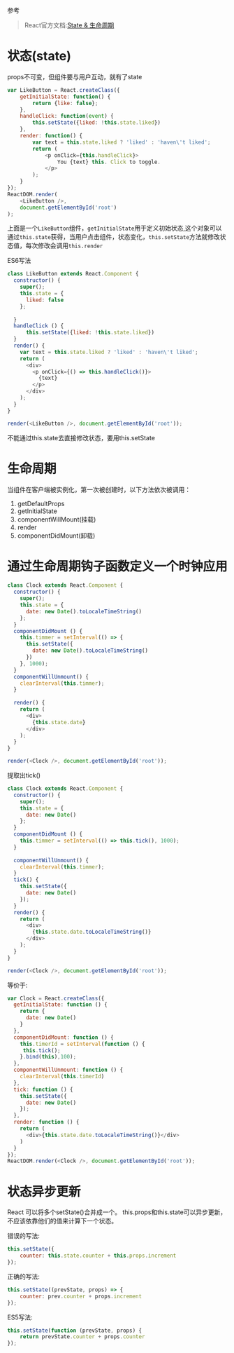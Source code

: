 参考
> React官方文档:[State & 生命周期](https://doc.react-china.org/docs/state-and-lifecycle.html)
# 状态(state)
props不可变，但组件要与用户互动，就有了state
```javascript
var LikeButton = React.createClass({
    getInitialState: function() {
        return {like: false};
    },
    handleClick: function(event) {
        this.setState({liked: !this.state.liked})
    },
    render: function() {
        var text = this.state.liked ? 'liked' : 'haven\'t liked';
        return (
            <p onClick={this.handleClick}>
                You {text} this. Click to toggle.
            </p>
        );
    }
});
ReactDOM.render(
    <LikeButton />,
    document.getElementById('root')
);
```
上面是一个`LikeButton`组件，`getInitialState`用于定义初始状态,这个对象可以通过`this.state`获得，当用户点击组件，状态变化，`this.setState`方法就修改状态值，每次修改会调用`this.render`

ES6写法
```javascript
class LikeButton extends React.Component {
  constructor() {
    super();
    this.state = {
      liked: false
    };
    
  }
  handleClick () {
      this.setState({liked: !this.state.liked})
  }
  render() {
    var text = this.state.liked ? 'liked' : 'haven\'t liked';
    return (
      <div>
        <p onClick={() => this.handleClick()}>
          {text}
        </p>
      </div>
    );
  }
}

render(<LikeButton />, document.getElementById('root'));
```
不能通过this.state去直接修改状态，要用this.setState

# 生命周期
当组件在客户端被实例化，第一次被创建时，以下方法依次被调用：
1. getDefaultProps
2. getInitialState
3. componentWillMount(挂载)
4. render
5. componentDidMount(卸载)

# 通过生命周期钩子函数定义一个时钟应用
```javascript
class Clock extends React.Component {
  constructor() {
    super();
    this.state = {
      date: new Date().toLocaleTimeString()
    };
  }
  componentDidMount () {
    this.timmer = setInterval(() => {
      this.setState({
        date: new Date().toLocaleTimeString()
      })
    }, 1000);
  }
  componentWillUnmount() {
    clearInterval(this.timmer);
  }
 
  render() {
    return (
      <div>
        {this.state.date}
      </div>
    );
  }
}

render(<Clock />, document.getElementById('root'));
```
提取出tick()
```javascript
class Clock extends React.Component {
  constructor() {
    super();
    this.state = {
      date: new Date()
    };
  }
  componentDidMount () {
    this.timmer = setInterval(() => this.tick(), 1000);
  }
  
  componentWillUnmount() {
    clearInterval(this.timmer);
  }
  tick() {
    this.setState({
      date: new Date()
    });
  }
  render() {
    return (
      <div>
        {this.state.date.toLocaleTimeString()}
      </div>
    );
  }
}

render(<Clock />, document.getElementById('root'));
```
等价于:
```javascript
var Clock = React.createClass({
  getInitialState: function () {
    return {
      date: new Date()
    }
  },
  componentDidMount: function () {
    this.timerId = setInterval(function () {
     this.tick();
    }.bind(this),100);
  },
  componentWillUnmount: function () {
    clearInterval(this.timerId)
  },
  tick: function () {
    this.setState({
      date: new Date()
    });
  },
  render: function () {
    return (
      <div>{this.state.date.toLocaleTimeString()}</div>
    )
  }
});
ReactDOM.render(<Clock />, document.getElementById('root'));
```

# 状态异步更新
React 可以将多个setState()合并成一个。
this.props和this.state可以异步更新，不应该依靠他们的值来计算下一个状态。

错误的写法:
```javascript
this.setState({
    counter: this.state.counter + this.props.increment
});
```
正确的写法:
```javascript
this.setState((prevState, props) => {
    counter: prev.counter + props.increment
});
```
ES5写法:
```javascript
this.setState(function (prevState, props) {
    return prevState.counter + props.counter
});
```
